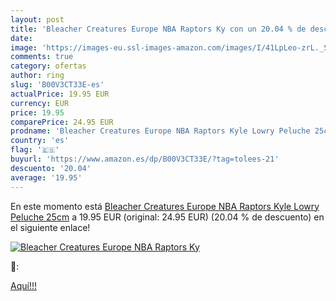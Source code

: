```yaml
---
layout: post
title: 'Bleacher Creatures Europe NBA Raptors Ky con un 20.04 % de descuento'
date: 
image: 'https://images-eu.ssl-images-amazon.com/images/I/41LpLeo-zrL._SL200_.jpg'
comments: true
category: ofertas
author: ring
slug: 'B00V3CT33E-es'
actualPrice: 19.95 EUR
currency: EUR
price: 19.95
comparePrice: 24.95 EUR
prodname: 'Bleacher Creatures Europe NBA Raptors Kyle Lowry Peluche 25cm'
country: 'es'
flag: '🇪🇸'
buyurl: 'https://www.amazon.es/dp/B00V3CT33E/?tag=tolees-21'
descuento: '20.04'
average: '19.95'
---
```


En este momento está [Bleacher Creatures Europe NBA Raptors Kyle Lowry Peluche 25cm](https://www.amazon.es/dp/B00V3CT33E/?tag=tolees-21) a 19.95 EUR (original: 24.95 EUR) (20.04 %  de descuento) en el siguiente enlace!

[![Bleacher Creatures Europe NBA Raptors Ky](https://images-eu.ssl-images-amazon.com/images/I/41LpLeo-zrL._SL200_.jpg)](https://www.amazon.es/dp/B00V3CT33E/?tag=tolees-21)

🔎:


[Aquí!!!](https://www.amazon.es/dp/B00V3CT33E/?tag=tolees-21)

